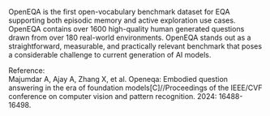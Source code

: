 OpenEQA is the first open-vocabulary benchmark dataset for EQA
supporting both episodic memory and active exploration use cases. OpenEQA
contains over 1600 high-quality human generated questions drawn from over 180
real-world environments. OpenEQA stands out as a straightforward, measurable,
and practically relevant benchmark that poses a considerable challenge to
current generation of AI models.

Reference:  
Majumdar A, Ajay A, Zhang X, et al. Openeqa: Embodied question answering in the era of foundation models[C]//Proceedings of the IEEE/CVF conference on computer vision and pattern recognition. 2024: 16488-16498.
